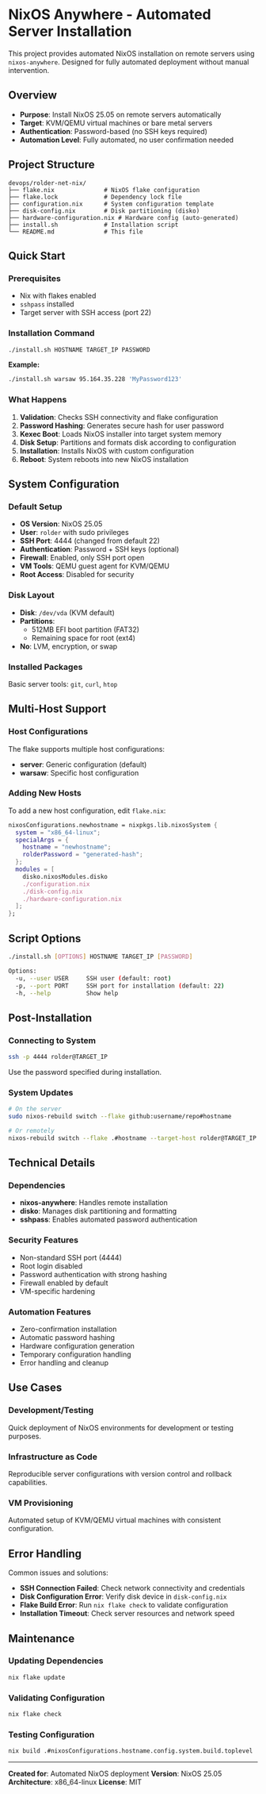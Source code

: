 # NixOS Anywhere - Automated Server Installation

This project provides automated NixOS installation on remote servers using `nixos-anywhere`. Designed for fully automated deployment without manual intervention.

## Overview

- **Purpose**: Install NixOS 25.05 on remote servers automatically
- **Target**: KVM/QEMU virtual machines or bare metal servers
- **Authentication**: Password-based (no SSH keys required)
- **Automation Level**: Fully automated, no user confirmation needed

## Project Structure

```
devops/rolder-net-nix/
├── flake.nix              # NixOS flake configuration
├── flake.lock             # Dependency lock file
├── configuration.nix      # System configuration template
├── disk-config.nix        # Disk partitioning (disko)
├── hardware-configuration.nix # Hardware config (auto-generated)
├── install.sh             # Installation script
└── README.md              # This file
```

## Quick Start

### Prerequisites

- Nix with flakes enabled
- `sshpass` installed
- Target server with SSH access (port 22)

### Installation Command

```bash
./install.sh HOSTNAME TARGET_IP PASSWORD
```

**Example:**

```bash
./install.sh warsaw 95.164.35.228 'MyPassword123'
```

### What Happens

1. **Validation**: Checks SSH connectivity and flake configuration
2. **Password Hashing**: Generates secure hash for user password
3. **Kexec Boot**: Loads NixOS installer into target system memory
4. **Disk Setup**: Partitions and formats disk according to configuration
5. **Installation**: Installs NixOS with custom configuration
6. **Reboot**: System reboots into new NixOS installation

## System Configuration

### Default Setup

- **OS Version**: NixOS 25.05
- **User**: `rolder` with sudo privileges
- **SSH Port**: 4444 (changed from default 22)
- **Authentication**: Password + SSH keys (optional)
- **Firewall**: Enabled, only SSH port open
- **VM Tools**: QEMU guest agent for KVM/QEMU
- **Root Access**: Disabled for security

### Disk Layout

- **Disk**: `/dev/vda` (KVM default)
- **Partitions**:
  - 512MB EFI boot partition (FAT32)
  - Remaining space for root (ext4)
- **No**: LVM, encryption, or swap

### Installed Packages

Basic server tools: `git`, `curl`, `htop`

## Multi-Host Support

### Host Configurations

The flake supports multiple host configurations:

- **server**: Generic configuration (default)
- **warsaw**: Specific host configuration

### Adding New Hosts

To add a new host configuration, edit `flake.nix`:

```nix
nixosConfigurations.newhostname = nixpkgs.lib.nixosSystem {
  system = "x86_64-linux";
  specialArgs = {
    hostname = "newhostname";
    rolderPassword = "generated-hash";
  };
  modules = [
    disko.nixosModules.disko
    ./configuration.nix
    ./disk-config.nix
    ./hardware-configuration.nix
  ];
};
```

## Script Options

```bash
./install.sh [OPTIONS] HOSTNAME TARGET_IP [PASSWORD]

Options:
  -u, --user USER     SSH user (default: root)
  -p, --port PORT     SSH port for installation (default: 22)
  -h, --help          Show help
```

## Post-Installation

### Connecting to System

```bash
ssh -p 4444 rolder@TARGET_IP
```

Use the password specified during installation.

### System Updates

```bash
# On the server
sudo nixos-rebuild switch --flake github:username/repo#hostname

# Or remotely
nixos-rebuild switch --flake .#hostname --target-host rolder@TARGET_IP --use-remote-sudo
```

## Technical Details

### Dependencies

- **nixos-anywhere**: Handles remote installation
- **disko**: Manages disk partitioning and formatting
- **sshpass**: Enables automated password authentication

### Security Features

- Non-standard SSH port (4444)
- Root login disabled
- Password authentication with strong hashing
- Firewall enabled by default
- VM-specific hardening

### Automation Features

- Zero-confirmation installation
- Automatic password hashing
- Hardware configuration generation
- Temporary configuration handling
- Error handling and cleanup

## Use Cases

### Development/Testing

Quick deployment of NixOS environments for development or testing purposes.

### Infrastructure as Code

Reproducible server configurations with version control and rollback capabilities.

### VM Provisioning

Automated setup of KVM/QEMU virtual machines with consistent configuration.

## Error Handling

Common issues and solutions:

- **SSH Connection Failed**: Check network connectivity and credentials
- **Disk Configuration Error**: Verify disk device in `disk-config.nix`
- **Flake Build Error**: Run `nix flake check` to validate configuration
- **Installation Timeout**: Check server resources and network speed

## Maintenance

### Updating Dependencies

```bash
nix flake update
```

### Validating Configuration

```bash
nix flake check
```

### Testing Configuration

```bash
nix build .#nixosConfigurations.hostname.config.system.build.toplevel
```

---

**Created for**: Automated NixOS deployment
**Version**: NixOS 25.05
**Architecture**: x86_64-linux
**License**: MIT
